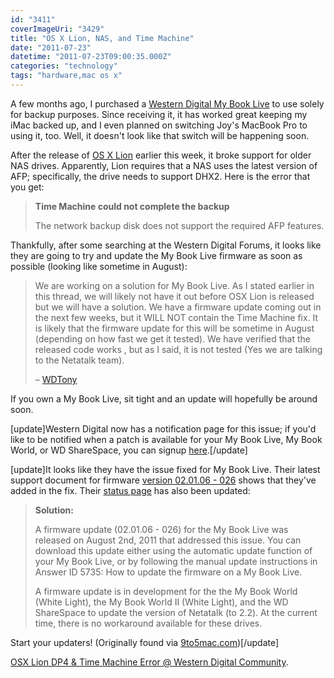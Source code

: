 ```yaml
---
id: "3411"
coverImageUri: "3429"
title: "OS X Lion, NAS, and Time Machine"
date: "2011-07-23"
datetime: "2011-07-23T09:00:35.000Z"
categories: "technology"
tags: "hardware,mac os x"
---
```


A few months ago, I purchased a [Western Digital My Book Live](http://www.amazon.com/gp/product/B00439GMJ2 "Western Digital My Book Live 2 TB Home Network Attached Storage Drive on Amazon.com") to use solely for backup purposes. Since receiving it, it has worked great keeping my iMac backed up, and I even planned on switching Joy's MacBook Pro to using it, too. Well, it doesn't look like that switch will be happening soon.

After the release of [OS X Lion](http://www.apple.com/macosx/ "OS X Lion at Apple.com") earlier this week, it broke support for older NAS drives. Apparently, Lion requires that a NAS uses the latest version of AFP; specifically, the drive needs to support DHX2. Here is the error that you get:

> **Time Machine could not complete the backup**
> 
> The network backup disk does not support the required AFP features.

Thankfully, after some searching at the Western Digital Forums, it looks like they are going to try and update the My Book Live firmware as soon as possible (looking like sometime in August):

> We are working on a solution for My Book Live. As I stated earlier in this thread, we will likely not have it out before OSX Lion is released but we will have a solution. We have a firmware update coming out in the next few weeks, but it WILL NOT contain the Time Machine fix. It is likely that the firmware update for this will be sometime in August (depending on how fast we get it tested). We have verified that the released code works , but as I said, it is not tested (Yes we are talking to the Netatalk team).
> 
> – [WDTony](http://community.wdc.com/t5/My-Book-Live/OSX-Lion-DP4-amp-Time-Machine-Error/m-p/219382/message-uid/219382/highlight/true#U219382)

If you own a My Book Live, sit tight and an update will hopefully be around soon.

\[update\]Western Digital now has a notification page for this issue; if you'd like to be notified when a patch is available for your My Book Live, My Book World, or WD ShareSpace, you can signup [here](http://wdc.custhelp.com/app/answers/detail/a_id/7081/session/L3RpbWUvMTMxMTI4MjMxNi9zaWQvc0ExQWx6ems= "Error: 'The network backup disk does not support the required AFP features' is displayed using Time Machine on Mac OSX 10.7.x (Lion) to backup to a WD NAS drive").\[/update\]

\[update\]It looks like they have the issue fixed for My Book Live. Their latest support document for firmware [version 02.01.06 - 026](http://support.wdc.com/nas/rel/eng/MBLRelease_Notes_FW02_01_06_Final_080211.pdf) shows that they've added in the fix. Their [status page](http://wdc.custhelp.com/app/answers/detail/a_id/7081/session/L3RpbWUvMTMxMTI4MjMxNi9zaWQvc0ExQWx6ems= "Error: 'The network backup disk does not support the required AFP features' is displayed using Time Machine on Mac OSX 10.7.x (Lion) to backup to a WD NAS drive") has also been updated:

> **Solution:**
> 
> A firmware update (02.01.06 - 026) for the My Book Live was released on August 2nd, 2011 that addressed this issue. You can download this update either using the automatic update function of your My Book Live, or by following the manual update instructions in Answer ID 5735: How to update the firmware on a My Book Live.
> 
> A firmware update is in development for the the My Book World (White Light), the My Book World II (White Light), and the WD ShareSpace to update the version of Netatalk (to 2.2). At the current time, there is no workaround available for these drives.

Start your updaters! (Originally found via [9to5mac.com](http://9to5mac.com/2011/08/03/western-digital-fixes-time-machine-incompatibilities-with-my-book-live-series/))\[/update\]

[OSX Lion DP4 & Time Machine Error @ Western Digital Community](http://community.wdc.com/t5/My-Book-Live/OSX-Lion-DP4-amp-Time-Machine-Error/td-p/204182/page/2 "OSX Lion DP4 & Time Machine Error @ Western Digital Community").
